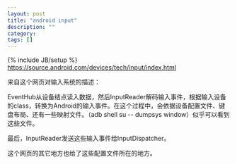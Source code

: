 ```yaml
---
layout: post
title: "android input"
description: ""
category: 
tags: []
---
```

{% include JB/setup %}
https://source.android.com/devices/tech/input/index.html

来自这个网页对输入系统的描述：

EventHub从设备结点读入数据，然后InputReader解码输入事件，根据输入设备的class，转换为Android的输入事件。在这个过程中，会依据设备配置文件、键盘布局、还有一些映射文件。（adb shell su -- dumpsys window）似乎可以看到这些文件。

最后，InputReader发送这些输入事件给InputDispatcher。

这个网页的其它地方也给了这些配置文件所在的地方。


